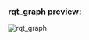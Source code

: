 ### rqt_graph preview: 
![rqt_graph](https://user-images.githubusercontent.com/71475786/123683639-15466500-d86a-11eb-8d8a-9fa6d444a058.png)


